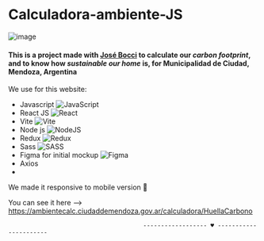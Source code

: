 # Calculadora-ambiente-JS
![image](https://github.com/Zhea606/Calculadora-ambiente-JS/assets/69162988/b011ed9f-d852-4999-bbb1-3e3093b915a1)

#### This is a project made with [José Bocci](https://github.com/Jose-Bocci) to calculate our **_carbon footprint_**, and to know how **_sustainable our home_** is, for Municipalidad de Ciudad, Mendoza, Argentina
We use for this website:
- Javascript ![JavaScript](https://img.shields.io/badge/javascript-%23323330.svg?style=for-the-badge&logo=javascript&logoColor=%23F7DF1E)
- React JS ![React](https://img.shields.io/badge/react-%2320232a.svg?style=for-the-badge&logo=react&logoColor=%2361DAFB)
- Vite ![Vite](https://img.shields.io/badge/vite-%23646CFF.svg?style=for-the-badge&logo=vite&logoColor=white)
- Node js ![NodeJS](https://img.shields.io/badge/node.js-6DA55F?style=for-the-badge&logo=node.js&logoColor=white)
- Redux ![Redux](https://img.shields.io/badge/redux-%23593d88.svg?style=for-the-badge&logo=redux&logoColor=white)
- Sass ![SASS](https://img.shields.io/badge/SASS-hotpink.svg?style=for-the-badge&logo=SASS&logoColor=white)
- Figma for initial mockup ![Figma](https://img.shields.io/badge/figma-%23F24E1E.svg?style=for-the-badge&logo=figma&logoColor=white)
- Axios
- 
We made it responsive to mobile version  📱

You can see it here --> https://ambientecalc.ciudaddemendoza.gov.ar/calculadora/HuellaCarbono

                                          ------------------ ♥ ----------------------
